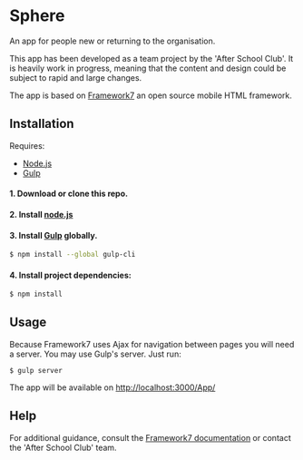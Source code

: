 # Sphere

An app for people new or returning to the organisation. 

This app has been developed as a team project by the 'After School Club'. It is heavily work in progress, meaning that the content and design could be subject to rapid and large changes. 

The app is based on <a href="https://framework7.io/">Framework7</a> an open source mobile HTML framework.

## Installation

Requires:
- <a href="https://nodejs.org/en/">Node.js</a>
- <a href="http://gulpjs.com/">Gulp</a>

#### 1. Download or clone this repo.

#### 2. Install <a href="https://nodejs.org/en/">node.js</a>

#### 3. Install <a href="http://gulpjs.com/">Gulp</a> globally.

```sh
$ npm install --global gulp-cli
```

#### 4. Install project dependencies:

```sh
$ npm install
```


## Usage

Because Framework7 uses Ajax for navigation between pages you will need a server. You may use Gulp's server. Just run:

```
$ gulp server
```

The app will be available on <a href="http://localhost:3000/App/">http://localhost:3000/App/</a>

## Help

For additional guidance, consult the <a href="http://framework7.io/docs/">Framework7 documentation</a> or contact the 'After School Club' team. 
